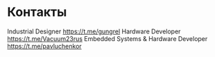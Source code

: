 # Контакты

Industrial Designer https://t.me/gungrel
Hardware Developer  https://t.me/Vacuum23rus
Embedded Systems & Hardware Developer https://t.me/pavluchenkor
